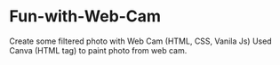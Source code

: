 # Fun-with-Web-Cam
Create some filtered photo with Web Cam (HTML, CSS, Vanila Js)
Used Canva (HTML tag) to paint photo from web cam.
